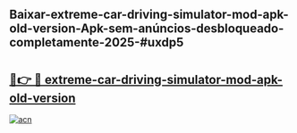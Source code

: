 ## Baixar-extreme-car-driving-simulator-mod-apk-old-version-Apk-sem-anúncios-desbloqueado-completamente-2025-#uxdp5

# <h2><a href="https://ainizakaria.my?title=extreme-car-driving-simulator-mod-apk-old-version&ref=20M">🔗👉 🔴 extreme-car-driving-simulator-mod-apk-old-version</a></h2>

[![acn](https://github.com/user-attachments/assets/0f9c940e-d8b0-45ae-aac7-cd30a18b3e1c)](https://ainizakaria.my?title=extreme-car-driving-simulator-mod-apk-old-version&ref=20M)

